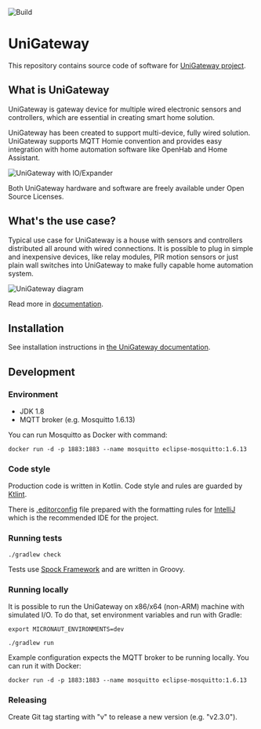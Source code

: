 ![Build](https://github.com/unigateway/unigateway/workflows/Build/badge.svg)

UniGateway
=========

This repository contains source code of software for [UniGateway project](TBD). 

## What is UniGateway
UniGateway is gateway device for multiple wired electronic sensors and controllers, which are essential in creating smart home solution.

UniGateway has been created to support multi-device, fully wired solution. UniGateway supports MQTT Homie convention and provides easy integration with 
home automation software like OpenHab and Home Assistant.

![UniGateway with IO/Expander](docs/docs/user-guide/images/cased-mqgateway-with-io-expander-small.jpg)

Both UniGateway hardware and software are freely available under Open Source Licenses.

## What's the use case?

Typical use case for UniGateway is a house with sensors and controllers distributed all around with wired connections. It is possible to plug in simple and inexpensive devices, 
like relay modules, PIR motion sensors or just plain wall switches into UniGateway to make fully capable home automation system.

![UniGateway diagram](docs/docs/user-guide/images/mqgateway-diagram.png)

Read more in [documentation](TBD).

## Installation

See installation instructions in [the UniGateway documentation](https://mqgateway.com/user-guide/installation).

## Development

### Environment

- JDK 1.8
- MQTT broker (e.g. Mosquitto 1.6.13)

You can run Mosquitto as Docker with command:
```shell
docker run -d -p 1883:1883 --name mosquitto eclipse-mosquitto:1.6.13
```

### Code style

Production code is written in Kotlin.
Code style and rules are guarded by [Ktlint](https://github.com/pinterest/ktlint).

There is [.editorconfig](.editorconfig) file prepared with the formatting rules for [IntelliJ](https://www.jetbrains.com/idea/) 
which is the recommended IDE for the project.

### Running tests

```shell
./gradlew check
```

Tests use [Spock Framework](https://spockframework.org/) and are written in Groovy. 

### Running locally

It is possible to run the UniGateway on x86/x64 (non-ARM) machine with simulated I/O.
To do that, set environment variables and run with Gradle:
```shell
export MICRONAUT_ENVIRONMENTS=dev

./gradlew run
```

Example configuration expects the MQTT broker to be running locally. You can run it with Docker:
```shell
docker run -d -p 1883:1883 --name mosquitto eclipse-mosquitto:1.6.13
```

### Releasing

Create Git tag starting with "v" to release a new version (e.g. "v2.3.0").
